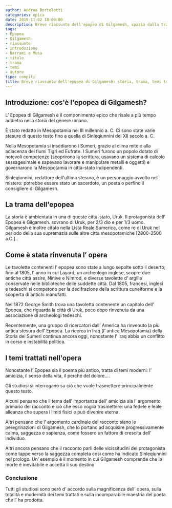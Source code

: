 ```yaml
---
author: Andrea Bortolotti
categories: epica
date: 2019-11-02 18:00:00
description: Breve riassunto dell'epopea di Gilgamesh, spazia dalla trama dell'opera ed i temi trattati alla datazione e ritrovamento dell'epopea.
tags:
- Epopea
- Gilgamesh
- riassunto
- introduzione
- Narrami o Musa
- titolo
- trama
- temi
- autore
tipo: compiti
title: Breve riassunto dell'epopea di Gilgamesh: storia, trama, temi trattati e datazione.
---
```


## Introduzione: cos'è l'epopea di Gilgamesh?

L’ Epopea di Gilgamesh è il componimento epico che risale a più tempo addietro nella storia del genere umano. 

È stato redatto in Mesopotamia nel III millennio a. C. Ci sono state varie stesure di questo testo fino a quella di Sinleqiunnini del XII secolo a. C.

Nella Mesopotamia si insediarono i Sumeri, grazie al clima mite e alla adiacenza dei fiumi Tigri ed Eufrate. I Sumeri furono un popolo dotato di notevoli competenze (scoprirono la scrittura, usavano un sistema di calcolo sessagesimale e sapevano lavorare e manipolare metalli e oggetti) e governarono la Mesopotamia in città-stato indipendenti. 

Sinleqiunnini, redattore dell'ultima stesura, è un personaggio avvolto nel mistero: potrebbe essere stato un sacerdote, un poeta o perfino il consigliere di Gilgamesh. 

## La trama dell'epopea

La storia è ambientata in una di queste città-stato, Uruk. 
Il protagonista dell’ Epopea è Gilgamesh. sovrano di Uruk, per 2/3 dio e per 1/3 uomo. 
Gilgamesh è inoltre citato nella Lista Reale Sumerica, come re di Uruk nel periodo della sua supremazia sulle altre città mesopotamiche [2800-2500 a.C.] . 

## Come è stata rinvenuta l’ opera

Le tavolette contenenti l’ epopea sono state a lungo sepolte sotto il deserto; fino al 1805, l’ anno in cui Layard, un archeologo inglese, scopre due antiche città assire, Ninive e Nimrod, e diverse tavolette d’ argilla conservate nelle biblioteche delle suddette città. Dal 1805, francesi, inglesi e tedeschi si competono per la decifrazione della scrittura cuneiforme e la scoperta di antichi manufatti.

Nel 1872 George Smith trova una tavoletta contenente un capitolo dell’ Epopea, che riguarda la città di Uruk, poco dopo rinvenuta da una associazione di archeologi tedeschi.

Recentemente, una gruppo di ricercatori dall’ America ha rinvenuto la più antica stesura dell’ Epopea. La ricerca in Iraq (l’ antica Mesopotamia) della Storia dei Sumeri continua ancora oggi, nonostante l’ Iraq abbia un conflitto in corso e instabilità politica.

## I temi trattati nell'opera

Nonostante l’ Epopea sia il poema più antico, tratta di temi moderni: l’ amicizia, il senso della vita, il perché del dolore….

Gli studiosi si interrogano su ciò che vuole trasmettere principalmente questo testo.

Alcuni pensano che il tema dell’ importanza dell’ amicizia sia l’ argomento primario del racconto e ciò che esso voglia trasmettere: una fedele e leale alleanza che supera i limiti fisici e può divenire eterna.

Altri pensano che l’ argomento cardinale del racconto siano le peregrinazioni di Gilgamesh, che lo portano ad acquisire progressivamente calma, saggezza e sapienza, come fossero un fattore di crescita dell’ individuo.

Altri ancora pensano che il racconto parli delle vicissitudini del protagonista come tappe verso la saggezza completa così come ha indicato Sinleqiunnini nel prologo. Un’ esempio è il momento in cui Gilgamesh comprende che la morte è inevitabile e accetta il suo destino

### Conclusione

Tutti gli studiosi sono però d’ accordo sulla magnificenza dell’ opera, sulla totalità e modernità dei temi trattati e sulla incomparabile maestria del poeta che l’ ha prodotta.
